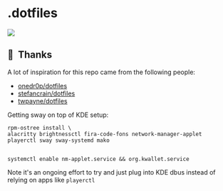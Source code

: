 # .dotfiles

![](https://i.imgur.com/RIKJ5TW.png)

## :handshake:&nbsp; Thanks

A lot of inspiration for this repo came from the following people:

- [onedr0p/dotfiles](https://github.com/onedr0p/dotfiles)
- [stefancrain/dotfiles](https://github.com/stefancrain/dotfiles)
- [twpayne/dotfiles](https://github.com/twpayne/dotfiles)

Getting sway on top of KDE setup:

```
rpm-ostree install \
alacritty brightnessctl fira-code-fons network-manager-applet playerctl sway sway-systemd mako


systemctl enable nm-applet.service && org.kwallet.service
```

Note it's an ongoing effort to try and just plug into KDE dbus instead of relying on apps like `playerctl`
